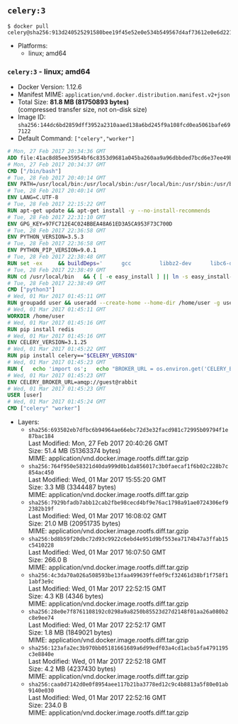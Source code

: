 ## `celery:3`

```console
$ docker pull celery@sha256:913d240525291580bee19f45e52e0e534b549567d4af73612e0e6d22160f7e20
```

-	Platforms:
	-	linux; amd64

### `celery:3` - linux; amd64

-	Docker Version: 1.12.6
-	Manifest MIME: `application/vnd.docker.distribution.manifest.v2+json`
-	Total Size: **81.8 MB (81750893 bytes)**  
	(compressed transfer size, not on-disk size)
-	Image ID: `sha256:144dc6bd2859dff3952a2310aaed138a6bd245f9a108fcd0ea5061bafe697122`
-	Default Command: `["celery","worker"]`

```dockerfile
# Mon, 27 Feb 2017 20:34:36 GMT
ADD file:41ac8d85ee35954bf6c8353d9681a045ba260aa9a96dbbded7bcd6e37ee49bea in / 
# Mon, 27 Feb 2017 20:34:37 GMT
CMD ["/bin/bash"]
# Tue, 28 Feb 2017 20:40:14 GMT
ENV PATH=/usr/local/bin:/usr/local/sbin:/usr/local/bin:/usr/sbin:/usr/bin:/sbin:/bin
# Tue, 28 Feb 2017 20:40:14 GMT
ENV LANG=C.UTF-8
# Tue, 28 Feb 2017 22:15:22 GMT
RUN apt-get update && apt-get install -y --no-install-recommends 		ca-certificates 		libgdbm3 		libsqlite3-0 		libssl1.0.0 	&& rm -rf /var/lib/apt/lists/*
# Tue, 28 Feb 2017 22:31:10 GMT
ENV GPG_KEY=97FC712E4C024BBEA48A61ED3A5CA953F73C700D
# Tue, 28 Feb 2017 22:36:58 GMT
ENV PYTHON_VERSION=3.5.3
# Tue, 28 Feb 2017 22:36:58 GMT
ENV PYTHON_PIP_VERSION=9.0.1
# Tue, 28 Feb 2017 22:38:48 GMT
RUN set -ex 	&& buildDeps=' 		gcc 		libbz2-dev 		libc6-dev 		libgdbm-dev 		liblzma-dev 		libncurses-dev 		libreadline-dev 		libsqlite3-dev 		libssl-dev 		make 		tcl-dev 		tk-dev 		wget 		xz-utils 		zlib1g-dev 	' 	&& apt-get update && apt-get install -y $buildDeps --no-install-recommends && rm -rf /var/lib/apt/lists/* 		&& wget -O python.tar.xz "https://www.python.org/ftp/python/${PYTHON_VERSION%%[a-z]*}/Python-$PYTHON_VERSION.tar.xz" 	&& wget -O python.tar.xz.asc "https://www.python.org/ftp/python/${PYTHON_VERSION%%[a-z]*}/Python-$PYTHON_VERSION.tar.xz.asc" 	&& export GNUPGHOME="$(mktemp -d)" 	&& gpg --keyserver ha.pool.sks-keyservers.net --recv-keys "$GPG_KEY" 	&& gpg --batch --verify python.tar.xz.asc python.tar.xz 	&& rm -r "$GNUPGHOME" python.tar.xz.asc 	&& mkdir -p /usr/src/python 	&& tar -xJC /usr/src/python --strip-components=1 -f python.tar.xz 	&& rm python.tar.xz 		&& cd /usr/src/python 	&& ./configure 		--enable-loadable-sqlite-extensions 		--enable-shared 	&& make -j$(nproc) 	&& make install 	&& ldconfig 		&& if [ ! -e /usr/local/bin/pip3 ]; then : 		&& wget -O /tmp/get-pip.py 'https://bootstrap.pypa.io/get-pip.py' 		&& python3 /tmp/get-pip.py "pip==$PYTHON_PIP_VERSION" 		&& rm /tmp/get-pip.py 	; fi 	&& pip3 install --no-cache-dir --upgrade --force-reinstall "pip==$PYTHON_PIP_VERSION" 	&& [ "$(pip list |tac|tac| awk -F '[ ()]+' '$1 == "pip" { print $2; exit }')" = "$PYTHON_PIP_VERSION" ] 		&& find /usr/local -depth 		\( 			\( -type d -a -name test -o -name tests \) 			-o 			\( -type f -a -name '*.pyc' -o -name '*.pyo' \) 		\) -exec rm -rf '{}' + 	&& apt-get purge -y --auto-remove $buildDeps 	&& rm -rf /usr/src/python ~/.cache
# Tue, 28 Feb 2017 22:38:49 GMT
RUN cd /usr/local/bin 	&& { [ -e easy_install ] || ln -s easy_install-* easy_install; } 	&& ln -s idle3 idle 	&& ln -s pydoc3 pydoc 	&& ln -s python3 python 	&& ln -s python3-config python-config
# Tue, 28 Feb 2017 22:38:49 GMT
CMD ["python3"]
# Wed, 01 Mar 2017 01:45:11 GMT
RUN groupadd user && useradd --create-home --home-dir /home/user -g user user
# Wed, 01 Mar 2017 01:45:11 GMT
WORKDIR /home/user
# Wed, 01 Mar 2017 01:45:16 GMT
RUN pip install redis
# Wed, 01 Mar 2017 01:45:16 GMT
ENV CELERY_VERSION=3.1.25
# Wed, 01 Mar 2017 01:45:22 GMT
RUN pip install celery=="$CELERY_VERSION"
# Wed, 01 Mar 2017 01:45:23 GMT
RUN { 	echo 'import os'; 	echo "BROKER_URL = os.environ.get('CELERY_BROKER_URL', 'amqp://')"; } > celeryconfig.py
# Wed, 01 Mar 2017 01:45:23 GMT
ENV CELERY_BROKER_URL=amqp://guest@rabbit
# Wed, 01 Mar 2017 01:45:23 GMT
USER [user]
# Wed, 01 Mar 2017 01:45:24 GMT
CMD ["celery" "worker"]
```

-	Layers:
	-	`sha256:693502eb7dfbc6b94964ae66ebc72d3e32facd981c72995b09794f1e87bac184`  
		Last Modified: Mon, 27 Feb 2017 20:40:26 GMT  
		Size: 51.4 MB (51363374 bytes)  
		MIME: application/vnd.docker.image.rootfs.diff.tar.gzip
	-	`sha256:764f950e58321d40da999d0b1da856017c3b0faecaf1f6b02c228b7c854ac450`  
		Last Modified: Wed, 01 Mar 2017 15:55:20 GMT  
		Size: 3.3 MB (3344487 bytes)  
		MIME: application/vnd.docker.image.rootfs.diff.tar.gzip
	-	`sha256:7929bfadb7abb12cab2fbe98cecd4bf9e76ac1798a91ae0724306ef92382b19f`  
		Last Modified: Wed, 01 Mar 2017 16:08:02 GMT  
		Size: 21.0 MB (20951735 bytes)  
		MIME: application/vnd.docker.image.rootfs.diff.tar.gzip
	-	`sha256:bd8b59f20dbc72d93c9922c6ebd4e951d9bf553ea7174b47a3ffab15c5410228`  
		Last Modified: Wed, 01 Mar 2017 16:07:50 GMT  
		Size: 266.0 B  
		MIME: application/vnd.docker.image.rootfs.diff.tar.gzip
	-	`sha256:4c3da70a026a508593be13faa499639ffe0f9cf32461d38bf1f758f11abf3e9c`  
		Last Modified: Wed, 01 Mar 2017 22:52:15 GMT  
		Size: 4.3 KB (4346 bytes)  
		MIME: application/vnd.docker.image.rootfs.diff.tar.gzip
	-	`sha256:28e0e7f8761108192c0298a9a8250b85523d27d2148f01aa26a080b2c8e9ee74`  
		Last Modified: Wed, 01 Mar 2017 22:52:17 GMT  
		Size: 1.8 MB (1849021 bytes)  
		MIME: application/vnd.docker.image.rootfs.diff.tar.gzip
	-	`sha256:123afa2ec3b970bb05181661689a6d99edf03a4cd1acba5fa4791195c3e8840e`  
		Last Modified: Wed, 01 Mar 2017 22:52:18 GMT  
		Size: 4.2 MB (4237430 bytes)  
		MIME: application/vnd.docker.image.rootfs.diff.tar.gzip
	-	`sha256:caa0d7142d0e0f8954aee117b21ba3778ed12c9c4b8813a5f80e01ab9140e030`  
		Last Modified: Wed, 01 Mar 2017 22:52:16 GMT  
		Size: 234.0 B  
		MIME: application/vnd.docker.image.rootfs.diff.tar.gzip

